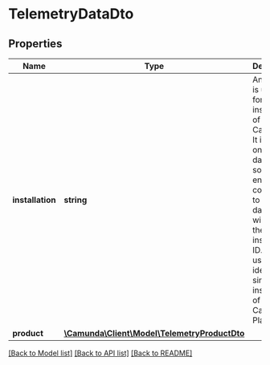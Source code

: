 # TelemetryDataDto

## Properties
Name | Type | Description | Notes
------------ | ------------- | ------------- | -------------
**installation** | **string** | An id which is unique for each installation of Camunda. It is stored once per database so all engines connected to the same database will have the same installation ID. The ID is used to identify a single installation of Camunda Platform. | [optional] 
**product** | [**\Camunda\Client\Model\TelemetryProductDto**](TelemetryProductDto.md) |  | [optional] 

[[Back to Model list]](../../README.md#documentation-for-models) [[Back to API list]](../../README.md#documentation-for-api-endpoints) [[Back to README]](../../README.md)

